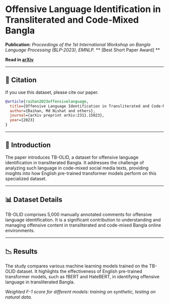 # Offensive Language Identification in Transliterated and Code-Mixed Bangla

**Publication**: *Proceedings of the 1st International Workshop on Bangla Language Processing (BLP-2023), EMNLP.*
** [Best Short Paper Award] **

**Read in [arXiv](https://arxiv.org/pdf/2311.15023.pdf)** 

---

## 📝 Citation

If you use this dataset, please cite our paper.

```bibtex
@article{raihan2023offensivelanguage,
  title={Offensive Language Identification in Transliterated and Code-Mixed Bangla},
  author={Raihan, Md Nishat and others},
  journal={arXiv preprint arXiv:2311.15023},
  year={2023}
}
```
---



## 📖 Introduction

The paper introduces TB-OLID, a dataset for offensive language identification in transliterated Bangla. It addresses the challenge of analyzing such language in code-mixed social media texts, providing insights into how English pre-trained transformer models perform on this specialized dataset.



---

## 📊 Dataset Details

TB-OLID comprises 5,000 manually annotated comments for offensive language identification. It is a significant contribution to understanding and managing offensive content in transliterated and code-mixed Bangla online environments.

---


## 📉 Results

The study compares various machine learning models trained on the TB-OLID dataset. It highlights the effectiveness of English pre-trained transformer models, such as fBERT and HateBERT, in identifying offensive language in transliterated Bangla.

*Weighted F-1 score for different models: training on synthetic, testing on natural data.*
